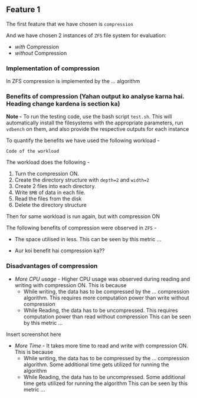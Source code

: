 ## Feature 1
The first feature that we have chosen is `compression`

And we have chosen 2 instances of `ZFS` file system for evaluation:
- *with* Compression
- *without* Compression 

### Implementation of compression
In ZFS compression is implemented by the ... algorithm

### Benefits of compression (Yahan output ko analyse karna hai. Heading change kardena is section ka)

**Note -** To run the testing code, use the bash script `test.sh`. This will automatically install the filesystems with the appropriate parameters, run `vdbench` on them, and also provide the respective outputs for each instance

To quantify the benefits we have used the following workload - 
```
Code of the workload
```
The workload does the following -
1. Turn the compression ON. 
2. Create the directory structure with `depth=2` and `width=2` 
3. Create 2 files into each directory.
4. Write `8MB` of data in each file. 
5. Read the files from the disk  
6. Delete the directory structure

Then for same workload is run again, but with compression ON

The following benefits of compression were observed in `ZFS` - 
- The space utilised in less. This can be seen by this metric ...

<!-- Insert screenshot here -->

- Aur koi benefit hai compression ka??


### Disadvantages of compression

- *More CPU usage* - Higher CPU usage was observed during reading and writing with compression ON. This is because 
    - While writing, the data has to be compressed by the ... compression algorithm. This requires more computation power than write without compression
    - While Reading, the data has to be uncompressed. This requires computation power than read without compression
    This can be seen by this metric ... 

Insert screenshot here


- *More Time* - It takes more time to read and write with compression ON. This is because 
    - While writing, the data has to be compressed by the ... compression algorithm. Some additional time gets utilized for running the algorithm
    - While Reading, the data has to be uncompressed. Some additional time gets utilized for running the algorithm 
    This can be seen by this metric ... 

<!-- Insert screenshot here -->















